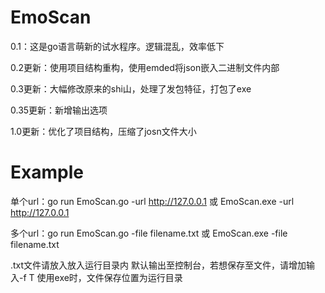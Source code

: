 # EmoScan

0.1：这是go语言萌新的试水程序。逻辑混乱，效率低下

0.2更新：使用项目结构重构，使用emded将json嵌入二进制文件内部

0.3更新：大幅修改原来的shi山，处理了发包特征，打包了exe

0.35更新：新增输出选项

1.0更新：优化了项目结构，压缩了josn文件大小

# Example

单个url：go run EmoScan.go -url http://127.0.0.1 或 EmoScan.exe -url http://127.0.0.1

多个url：go run EmoScan.go -file filename.txt 或 EmoScan.exe -file filename.txt

.txt文件请放入放入运行目录内
默认输出至控制台，若想保存至文件，请增加输入-f T
使用exe时，文件保存位置为运行目录

